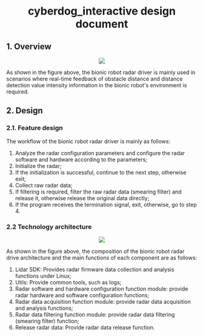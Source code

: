 # <center>cyberdog_interactive design document</center>

## 1. Overview

<center>

![](./image/cyberdog_lidar/cyberdog_lidar_scan.png)

</center>

As shown in the figure above, the bionic robot radar driver is mainly used in scenarios where real-time feedback of obstacle distance and distance detection value intensity information in the bionic robot's environment is required.

## 2. Design
### 2.1. Feature design
The workflow of the bionic robot radar driver is mainly as follows:
1. Analyze the radar configuration parameters and configure the radar software and hardware according to the parameters;
2. Initialize the radar;
3. If the initialization is successful, continue to the next step, otherwise exit;
4. Collect raw radar data;
5. If filtering is required, filter the raw radar data (smearing filter) and release it, otherwise release the original data directly;
6. If the program receives the termination signal, exit, otherwise, go to step 4.

### 2.2 Technology architecture

<center>

![](./image/cyberdog_lidar/cyberdog_lidar_module.svg)

</center>

As shown in the figure above, the composition of the bionic robot radar drive architecture and the main functions of each component are as follows:
1. Lidar SDK: Provides radar firmware data collection and analysis functions under Linux;
2. Utils: Provide common tools, such as logs;
3. Radar software and hardware configuration function module: provide radar hardware and software configuration functions;
4. Radar data acquisition function module: provide radar data acquisition and analysis functions;
5. Radar data filtering function module: provide radar data filtering (smearing filter) function;
6. Release radar data: Provide radar data release function.
